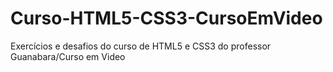 # Curso-HTML5-CSS3-CursoEmVideo
Exercícios e desafios do curso de HTML5 e CSS3 do professor Guanabara/Curso em Video
